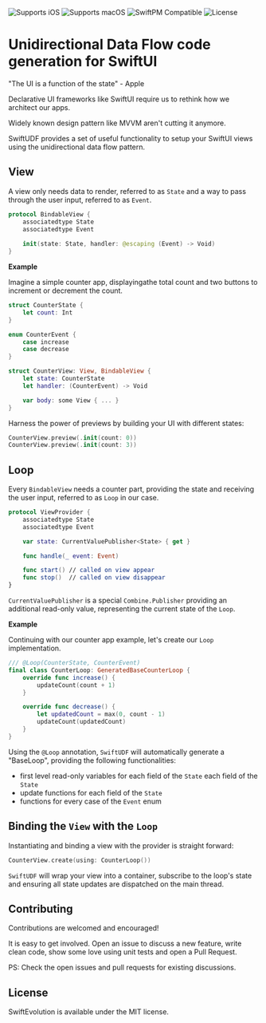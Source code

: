 ![Supports iOS](https://img.shields.io/badge/iOS-Supported-blue.svg)
![Supports macOS](https://img.shields.io/badge/macOS-Supported-blue.svg)
![SwiftPM Compatible](https://img.shields.io/badge/SwiftPM-Compatible-brightgreen.svg)
![License](https://img.shields.io/badge/license-MIT-green)

# Unidirectional Data Flow code generation for SwiftUI

"The UI is a function of the state" - Apple

Declarative UI frameworks like SwiftUI require us to rethink how we architect our apps.

Widely known design pattern like MVVM aren't cutting it anymore.

SwiftUDF provides a set of useful functionality to setup your SwiftUI views using the unidirectional data flow pattern.

## View

A view only needs data to render, referred to as `State` and a way to pass through the user input, referred to as `Event`.

```swift
protocol BindableView {
    associatedtype State
    associatedtype Event
    
    init(state: State, handler: @escaping (Event) -> Void)
}
```

**Example**

Imagine a simple counter app, displayingathe total count and two buttons to increment or decrement the count.

```swift
struct CounterState {
    let count: Int
}

enum CounterEvent {
    case increase
    case decrease
}

struct CounterView: View, BindableView {
    let state: CounterState
    let handler: (CounterEvent) -> Void

    var body: some View { ... }
}
```

Harness the power of previews by building your UI with different states:

```swift
CounterView.preview(.init(count: 0))
CounterView.preview(.init(count: 3))
```

## Loop

Every `BindableView` needs a counter part, providing the state and receiving the user input, referred to as `Loop` in our case.

```swift
protocol ViewProvider {
    associatedtype State
    associatedtype Event

    var state: CurrentValuePublisher<State> { get }

    func handle(_ event: Event)

    func start() // called on view appear
    func stop()  // called on view disappear
}
```

`CurrentValuePublisher` is a special `Combine.Publisher` providing an additional read-only value, representing the current state of the `Loop`.

**Example**

Continuing with our counter app example, let's create our `Loop` implementation.

```swift
/// @Loop(CounterState, CounterEvent)
final class CounterLoop: GeneratedBaseCounterLoop {
    override func increase() {
        updateCount(count + 1)
    }

    override func decrease() {
        let updatedCount = max(0, count - 1)
        updateCount(updatedCount)
    }
}
```

Using the `@Loop` annotation, `SwiftUDF` will automatically generate a "BaseLoop", providing the following functionalities:
- first level read-only variables for each field of the `State` each field of the `State`
- update functions for each field of the `State`
- functions for every case of the `Event` enum

## Binding the `View` with the `Loop`

Instantiating and binding a view with the provider is straight forward:

```swift
CounterView.create(using: CounterLoop())
```

`SwiftUDF` will wrap your view into a container, subscribe to the loop's state and ensuring all state updates are dispatched on the main thread.

## Contributing

Contributions are welcomed and encouraged!

It is easy to get involved. Open an issue to discuss a new feature, write clean code, show some love using unit tests and open a Pull Request.

PS: Check the open issues and pull requests for existing discussions.

## License

SwiftEvolution is available under the MIT license.
